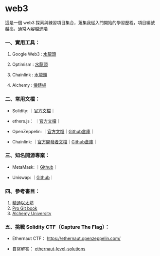 # web3
這是一個 web3 探索與練習項目集合，蒐集我從入門開始的學習歷程，項目編號越高，通常內容越進階

### 一、實用工具：

1. Google Web3 : [水龍頭](https://cloud.google.com/application/web3/faucet)

2. Optimism : [水龍頭](https://console.optimism.io/faucet)

3. Chainlink : [水龍頭](https://faucets.chain.link/)

4. Alchemy : [儀錶板](https://dashboard.alchemy.com/?a=)

### 二、常用文檔：

+ Solidity: ｜[官方文檔](https://soliditylang.org/)｜

+ ethers.js： ｜[官方文檔](https://docs.ethers.org/v6/)｜

+ OpenZeppelin: ｜[官方文檔](https://docs.openzeppelin.com/)｜[Github倉庫](https://github.com/OpenZeppelin/openzeppelin-contracts)｜

+ Chainlink: ｜[官方開發者文檔](https://docs.chain.link/)｜[Github倉庫](https://github.com/smartcontractkit/chainlink)｜

### 三、知名開源專案：

+ MetaMask: ｜[Github](https://github.com/MetaMask)｜

+ Uniswap: ｜[Github](https://github.com/Uniswap)｜

### 四、參考書目：

1. [精通以太坊](https://cypherpunks-core.github.io/ethereumbook_zh/)  
2. [Pro Git book](https://git-scm.com/book/zh-tw/v2) 
3. [Alchemy University](https://www.alchemy.com/university)

### 五、挑戰 Solidity CTF（Capture The Flag）：

- Ethernaut CTF：
https://ethernaut.openzeppelin.com/

- 自寫解答： [ethernaut-level-solutions](https://github.com/yoyoj1023/ethernaut-level-solutions)